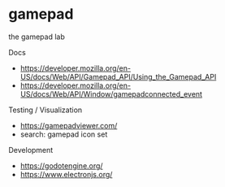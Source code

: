 # gamepad
the gamepad lab

Docs
  + https://developer.mozilla.org/en-US/docs/Web/API/Gamepad_API/Using_the_Gamepad_API
  + https://developer.mozilla.org/en-US/docs/Web/API/Window/gamepadconnected_event

Testing / Visualization
  + https://gamepadviewer.com/
  + search: gamepad icon set

Development
  + https://godotengine.org/
  + https://www.electronjs.org/
